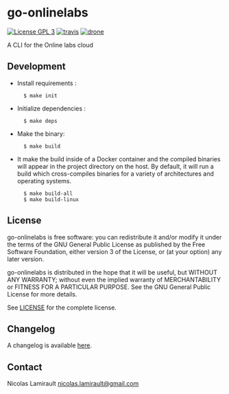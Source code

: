 # go-onlinelabs

[![License GPL 3][badge-license]][LICENSE]
[![travis][badge-travis]][travis]
[![drone][badge-drone]][drone]

A CLI for the Online labs cloud


## Development

* Install requirements :

        $ make init

* Initialize dependencies :

        $ make deps

* Make the binary:

        $ make build

* It make the build inside of a Docker container and the compiled binaries will
  appear in the project directory on the host. By default, it will run a build
  which cross-compiles binaries for a variety of architectures and operating
  systems.

        $ make build-all
        $ make build-linux


## License

go-onlinelabs is free software: you can redistribute it and/or modify it under the
terms of the GNU General Public License as published by the Free Software
Foundation, either version 3 of the License, or (at your option) any later
version.

go-onlinelabs is distributed in the hope that it will be useful, but WITHOUT ANY
WARRANTY; without even the implied warranty of MERCHANTABILITY or FITNESS FOR A
PARTICULAR PURPOSE.  See the GNU General Public License for more details.

See [LICENSE][] for the complete license.


## Changelog

A changelog is available [here](ChangeLog.md).


## Contact

Nicolas Lamirault <nicolas.lamirault@gmail.com>


[badge-license]: https://img.shields.io/badge/license-GPL_3-green.svg?style=flat
[LICENSE]: https://github.com/nlamirault/go-onlinelabs/blob/master/LICENSE
[travis]: https://travis-ci.org/nlamirault/go-onlinelabs
[badge-travis]: http://img.shields.io/travis/nlamirault/go-onlinelabs.svg?style=flat
[badge-drone]: https://drone.io/github.com/nlamirault/go-onlinelabs/status.png
[drone]: https://drone.io/github.com/nlamirault/go-onlinelabs/latest
